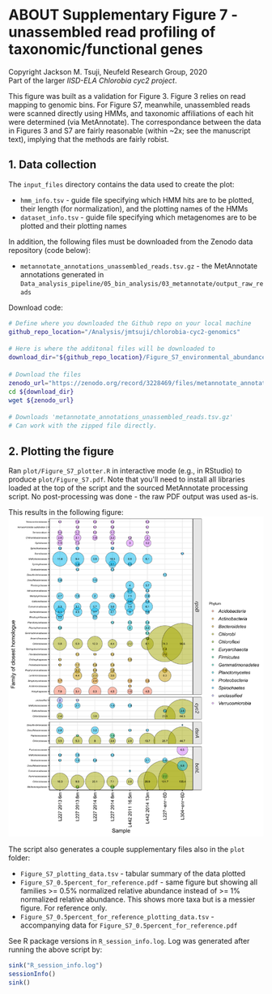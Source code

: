# ABOUT Supplementary Figure 7 - unassembled read profiling of taxonomic/functional genes
Copyright Jackson M. Tsuji, Neufeld Research Group, 2020  
Part of the larger *IISD-ELA Chlorobia cyc2 project*.

This figure was built as a validation for Figure 3. Figure 3 relies on read mapping to genomic bins. For Figure S7, meanwhile, unassembled reads were scanned directly using HMMs, and taxonomic affiliations of each hit were determined (via MetAnnotate). The correspondance between the data in Figures 3 and S7 are fairly reasonable (within ~2x; see the manuscript text), implying that the methods are fairly robist.

## 1. Data collection
The `input_files` directory contains the data used to create the plot:
- `hmm_info.tsv` - guide file specifying which HMM hits are to be plotted, their length (for normalization), and the plotting names of the HMMs
- `dataset_info.tsv` - guide file specifying which metagenomes are to be plotted and their plotting names

In addition, the following files must be downloaded from the Zenodo data repository (code below):
- `metannotate_annotations_unassembled_reads.tsv.gz` - the MetAnnotate annotations generated in `Data_analysis_pipeline/05_bin_analysis/03_metannotate/output_raw_reads`

Download code:
```bash
# Define where you downloaded the Github repo on your local machine
github_repo_location="/Analysis/jmtsuji/chlorobia-cyc2-genomics"

# Here is where the additonal files will be downloaded to
download_dir="${github_repo_location}/Figure_S7_environmental_abundances_raw_reads/input_data"

# Download the files
zenodo_url="https://zenodo.org/record/3228469/files/metannotate_annotations_unassembled_reads.tsv.gz"
cd ${download_dir}
wget ${zenodo_url}

# Downloads 'metannotate_annotations_unassembled_reads.tsv.gz'
# Can work with the zipped file directly.
```

## 2. Plotting the figure
Ran `plot/Figure_S7_plotter.R` in interactive mode (e.g., in RStudio) to produce `plot/Figure_S7.pdf`. Note that you'll need to install all libraries loaded at the top of the script and the sourced MetAnnotate processing script. No post-processing was done - the raw PDF output was used as-is.

This results in the following figure:
![Figure_S7](plot/Figure_S7.png)

The script also generates a couple supplementary files also in the `plot` folder:
- `Figure_S7_plotting_data.tsv` - tabular summary of the data plotted
- `Figure_S7_0.5percent_for_reference.pdf` - same figure but showing all families >= 0.5% normalized relative abundance instead of >= 1% normalized relative abundance. This shows more taxa but is a messier figure. For reference only.
- `Figure_S7_0.5percent_for_reference_plotting_data.tsv` - accompanying data for `Figure_S7_0.5percent_for_reference.pdf`

See R package versions in `R_session_info.log`. Log was generated after running the above script by:
```R
sink("R_session_info.log")
sessionInfo()
sink()
```
